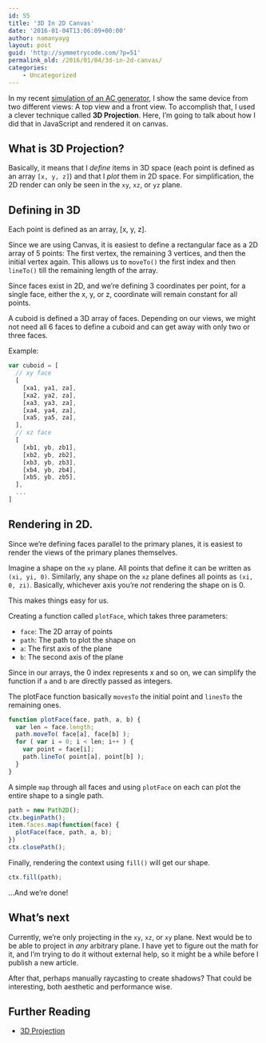 ```yaml
---
id: 55
title: '3D In 2D Canvas'
date: '2016-01-04T13:06:09+00:00'
author: namanyayg
layout: post
guid: 'http://symmetrycode.com/?p=51'
permalink_old: /2016/01/04/3d-in-2d-canvas/
categories:
    - Uncategorized
---
```


In my recent [simulation of an AC generator](http://projects.namanyayg.com/acgen), I show the same device from two different views: A top view and a front view. To accomplish that, I used a clever technique called **3D Projection**. Here, I’m going to talk about how I did that in JavaScript and rendered it on canvas.

## What is 3D Projection?

Basically, it means that I *define* items in 3D space (each point is defined as an array `[x, y, z]`) and that I *plot* them in 2D space. For simplification, the 2D render can only be seen in the `xy`, `xz`, or `yz` plane.

## Defining in 3D

Each point is defined as an array, \[x, y, z\].

Since we are using Canvas, it is easiest to define a rectangular face as a 2D array of 5 points: The first vertex, the remaining 3 vertices, and then the initial vertex again. This allows us to `moveTo()` the first index and then `lineTo()` till the remaining length of the array.

Since faces exist in 2D, and we’re defining 3 coordinates per point, for a single face, either the x, y, or z, coordinate will remain constant for all points.

A cuboid is defined a 3D array of faces. Depending on our views, we might not need all 6 faces to define a cuboid and can get away with only two or three faces.

Example:

```js
var cuboid = [  
  // xy face
  [
    [xa1, ya1, za],
    [xa2, ya2, za],
    [xa3, ya3, za],
    [xa4, ya4, za],
    [xa5, ya5, za],
  ],
  // xz face
  [
    [xb1, yb, zb1],
    [xb2, yb, zb2],
    [xb3, yb, zb3],
    [xb4, yb, zb4],
    [xb5, yb, zb5],
  ],
  ...
]
```

## Rendering in 2D.

Since we’re defining faces parallel to the primary planes, it is easiest to render the views of the primary planes themselves.

Imagine a shape on the `xy` plane. All points that define it can be written as `(xi, yi, 0)`. Similarly, any shape on the `xz` plane defines all points as `(xi, 0, zi)`. Basically, whichever axis you’re *not* rendering the shape on is 0.

This makes things easy for us.

Creating a function called `plotFace`, which takes three parameters:

- `face`: The 2D array of points
- `path`: The path to plot the shape on
- `a`: The first axis of the plane
- `b`: The second axis of the plane

Since in our arrays, the 0 index represents x and so on, we can simplify the function if `a` and `b` are directly passed as integers.

The plotFace function basically `movesTo` the initial point and `linesTo` the remaining ones.

```js
function plotFace(face, path, a, b) {  
  var len = face.length;
  path.moveTo( face[a], face[b] );
  for ( var i = 0; i < len; i++ ) {
    var point = face[i];
    path.lineTo( point[a], point[b] );
  }
}
```

A simple `map` through all faces and using `plotFace` on each can plot the entire shape to a single path.

```js
path = new Path2D();  
ctx.beginPath();  
item.faces.map(function(face) {  
  plotFace(face, path, a, b);
})
ctx.closePath();  
```

Finally, rendering the context using `fill()` will get our shape.

```js
ctx.fill(path);  
```

…And we’re done!

## What’s next

Currently, we’re only projecting in the `xy`, `xz`, or `xy` plane. Next would be to be able to project in *any* arbitrary plane. I have yet to figure out the math for it, and I’m trying to do it without external help, so it might be a while before I publish a new article.

After that, perhaps manually raycasting to create shadows? That could be interesting, both aesthetic and performance wise.

## Further Reading

- [3D Projection](https://en.wikipedia.org/wiki/3D_projection)